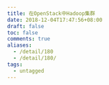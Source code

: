 ```yaml
---
title: 在OpenStack中Hadoop集群
date: 2018-12-04T17:47:56+08:00
draft: false
toc: false
comments: true
aliases:
  - /detail/180
  - /detail/180/
tags:
  - untagged
---
```

